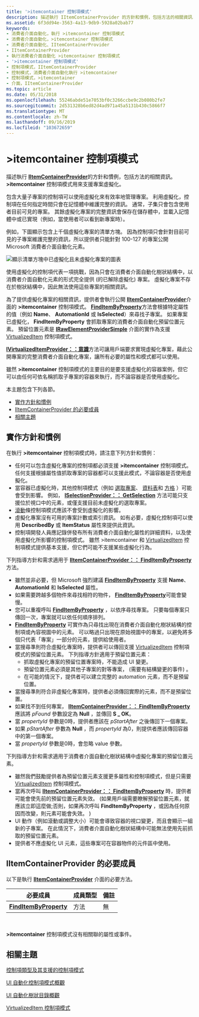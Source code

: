 ```yaml
---
title: '>itemcontainer 控制項模式'
description: 描述執行 IItemContainerProvider 的方針和慣例，包括方法的相關資訊。 >itemcontainer 控制項模式用來支援專案虛擬化。
ms.assetid: 6f3dd94e-3563-4a13-9db9-5928a02bab77
keywords:
- 消費者介面自動化，執行 >itemcontainer 控制項模式
- 消費者介面自動化，>itemcontainer 控制項模式
- 消費者介面自動化、IItemContainerProvider
- IItemContainerProvider
- 執行消費者介面自動化 >itemcontainer 控制項模式
- '>itemcontainer 控制項模式'
- 控制項模式，IItemContainerProvider
- 控制模式，消費者介面自動化執行 >itemcontainer
- 控制項模式，>itemcontainer
- 介面，IItemContainerProvider
ms.topic: article
ms.date: 05/31/2018
ms.openlocfilehash: 55246abde51e7053bf0c3266ccbe9c2b080b2fe7
ms.sourcegitcommit: 2d531328b6ed82d4ad971a45a5131b430c5866f7
ms.translationtype: MT
ms.contentlocale: zh-TW
ms.lasthandoff: 09/16/2019
ms.locfileid: "103672659"
---
```

# <a name="itemcontainer-control-pattern"></a>>itemcontainer 控制項模式

描述執行 [**IItemContainerProvider**](/windows/desktop/api/UIAutomationCore/nn-uiautomationcore-iitemcontainerprovider)的方針和慣例，包括方法的相關資訊。 **>itemcontainer** 控制項模式用來支援專案虛擬化。

包含大量子專案的控制項可以使用虛擬化來有效率地管理專案。 利用虛擬化，控制項在任何指定時間只會在記憶體中維護完整的資訊。 通常，子集只會包含使用者目前可見的專案。 其餘虛擬化專案的完整資訊會保存在儲存體中，並載入記憶體中或已實現（例如，當使用者可以看到新專案時）。

例如，下圖顯示包含上千個虛擬化專案的清單方塊。 因為控制項只會針對目前可見的子專案維護完整的資訊，所以提供者只能針對 100-127 的專案公開 Microsoft 消費者介面自動化元素。

![顯示清單方塊中已虛擬化且未虛擬化專案的圖表](images/virtualizeditems.jpg)

使用虛擬化的控制項代表一項挑戰，因為只會在消費者介面自動化樹狀結構中，以消費者介面自動化元素的形式完全提供 (的已解除虛擬化) 專案。 虛擬化專案不存在於樹狀結構中，因此無法使用這些專案的相關資訊。

為了提供虛擬化專案的相關資訊，提供者會執行公開 [**IItemContainerProvider**](/windows/desktop/api/UIAutomationCore/nn-uiautomationcore-iitemcontainerprovider)介面的 **>itemcontainer** 控制項模式。 [**FindItemByProperty**](/windows/desktop/api/UIAutomationCore/nf-uiautomationcore-iitemcontainerprovider-finditembyproperty)方法會根據特定屬性的值（例如 **Name**、 **AutomationId** 或 **IsSelected**）來尋找子專案。 如果專案已虛擬化， **FindItemByProperty** 會抓取專案的消費者介面自動化預留位置元素。 預留位置元素是 [**IRawElementProviderSimple**](/windows/desktop/api/UIAutomationCore/nn-uiautomationcore-irawelementprovidersimple) 介面的實作為支援 [VirtualizedItem](uiauto-implementingvirtualizeditem.md) 控制項模式。

[**IVirtualizedItemProvider：：意識**](/windows/desktop/api/UIAutomationCore/nf-uiautomationcore-ivirtualizeditemprovider-realize)方法可讓用戶端要求實現虛擬化專案，藉此公開專案的完整消費者介面自動化專案，讓所有必要的屬性和模式都可以使用。

雖然 **>itemcontainer** 控制項模式的主要目的是要支援虛擬化的容器案例，但它可以由任何可依名稱抓取子專案的容器來執行，而不論容器是否使用虛擬化。

本主題包含下列各節。

-   [實作方針和慣例](#implementation-guidelines-and-conventions)
-   [IItemContainerProvider 的必要成員](#required-members-for-iitemcontainerprovider)
-   [相關主題](#related-topics)

## <a name="implementation-guidelines-and-conventions"></a>實作方針和慣例

在執行 **>itemcontainer** 控制項模式時，請注意下列方針和慣例：

-   任何可以包含虛擬化專案的控制項都必須支援 **>itemcontainer** 控制項模式。 任何支援根據屬性值抓取專案的容器都可以支援此模式，不論容器是否使用虛擬化。
-   當容器已虛擬化時，其他控制項模式（例如 [選取專案](uiauto-implementingselection.md)、 [資料表](uiauto-implementingtable.md)和 [方格](uiauto-implementinggrid.md) ）可能會受到影響。 例如， [**ISelectionProvider：： GetSelection**](/windows/desktop/api/UIAutomationCore/nf-uiautomationcore-iselectionprovider-getselection) 方法可能只支援位於視口中的元素，或僅支援目前未虛擬化的選取專案。
-   [滾動](uiauto-implementingscroll.md)條控制項模式應該不會受到虛擬化的影響。
-   虛擬化專案沒有可用的專案計數或索引資訊。 如有必要，虛擬化控制項可以使用 **DescribedBy** 或 **ItemStatus** 屬性來提供此資訊。
-   控制項開發人員應記錄併發布所有消費者介面自動化屬性的詳細資料，以及使用虛擬化所影響的控制項模式。 雖然 >itemcontainer 和 [VirtualizedItem](uiauto-implementingvirtualizeditem.md) 控制項模式提供基本支援，但它們可能不支援某些虛擬化行為。

下列指導方針和需求適用于 [**IItemContainerProvider：： FindItemByProperty**](/windows/desktop/api/UIAutomationCore/nf-uiautomationcore-iitemcontainerprovider-finditembyproperty) 方法。

-   雖然並非必要，但 Microsoft 強烈建議 [**FindItemByProperty**](/windows/desktop/api/UIAutomationCore/nf-uiautomationcore-iitemcontainerprovider-finditembyproperty) 支援 **Name**、 **AutomationId** 和 **IsSelected** 屬性。
-   如果需要跨越多個物件來尋找相符的物件， [**FindItemByProperty**](/windows/desktop/api/UIAutomationCore/nf-uiautomationcore-iitemcontainerprovider-finditembyproperty)可能會變慢。
-   您可以重複呼叫 [**FindItemByProperty**](/windows/desktop/api/UIAutomationCore/nf-uiautomationcore-iitemcontainerprovider-finditembyproperty) ，以依序尋找專案。 只要每個專案只傳回一次，專案就可以依任何順序排列。
-   [**FindItemByProperty**](/windows/desktop/api/UIAutomationCore/nf-uiautomationcore-iitemcontainerprovider-finditembyproperty) 可實作為只尋找出現在消費者介面自動化樹狀結構的控制項或內容視圖中的元素。 可以略過只出現在原始視圖中的專案，以避免將多個只代表「專案」一部分的元素，提供給使用者。
-   當搜尋準則符合虛擬化專案時，提供者可以傳回支援 [VirtualizedItem](uiauto-implementingvirtualizeditem.md) 控制項模式的預留位置元素。 下列指導方針適用于預留位置元素：
    -   抓取虛擬化專案的預留位置專案時，不能造成 UI 變更。
    -   預留位置元素必須是其他子專案的對等專案， (需要有結構變更的事件) 。
    -   在可能的情況下，提供者可以建立完整的 automation 元素，而不是預留位置。
-   當搜尋準則符合非虛擬化專案時，提供者必須傳回實際的元素，而不是預留位置。
-   如果找不到任何專案， [**IItemContainerProvider：： FindItemByProperty**](/windows/desktop/api/UIAutomationCore/nf-uiautomationcore-iitemcontainerprovider-finditembyproperty) 應該將 *pFound* 參數設定為 **Null** ，並傳回 **S \_ OK**。
-   當 *propertyId* 參數是0時，提供者應該在 *pStartAfter* 之後傳回下一個專案。
-   如果 *pStartAfter* 參數為 **Null** ，而 *propertyId* 為0，則提供者應該傳回容器中的第一個專案。
-   當 *propertyId* 參數是0時，會忽略 value 參數。

下列指導方針和需求適用于消費者介面自動化樹狀結構中虛擬化專案的預留位置元素。

-   雖然我們鼓勵提供者為預留位置元素支援更多屬性和控制項模式，但是只需要 [VirtualizedItem](uiauto-implementingvirtualizeditem.md) 控制項模式。
-   當再次呼叫 [**IItemContainerProvider：： FindItemByProperty**](/windows/desktop/api/UIAutomationCore/nf-uiautomationcore-iitemcontainerprovider-finditembyproperty) 時，提供者可能會使先前的預留位置元素失效。  (如果用戶端需要瞭解預留位置元素，就應該立即這麼做;否則，如果再次呼叫 **FindItemByProperty** ，或因為任何原因而改變，則元素可能會失效。 ) 
-   UI 動作（例如滾動或調整大小）可能會導致容器的視口變更，而且會顯示一組新的子專案。 在此情況下，消費者介面自動化樹狀結構中可能無法使用先前抓取的預留位置元素。
-   提供者不應虛擬化 UI 元素，這些專案可在容器物件的元件區中使用。

## <a name="required-members-for-iitemcontainerprovider"></a>IItemContainerProvider 的必要成員

以下是執行 [**IItemContainerProvider**](/windows/desktop/api/UIAutomationCore/nn-uiautomationcore-iitemcontainerprovider) 介面的必要方法。



| 必要成員                                                               | 成員類型 | 備註 |
|--------------------------------------------------------------------------------|-------------|-------|
| [**FindItemByProperty**](/windows/desktop/api/UIAutomationCore/nf-uiautomationcore-iitemcontainerprovider-finditembyproperty) | 方法      | 無  |



 

**>itemcontainer** 控制項模式沒有相關聯的屬性或事件。

## <a name="related-topics"></a>相關主題

<dl> <dt>

[控制項類型及其支援的控制項模式](uiauto-controlpatternmapping.md)
</dt> <dt>

[UI 自動化控制項模式概觀](uiauto-controlpatternsoverview.md)
</dt> <dt>

[UI 自動化樹狀目錄概觀](uiauto-treeoverview.md)
</dt> <dt>

[VirtualizedItem 控制項模式](uiauto-implementingvirtualizeditem.md)
</dt> </dl>

 

 




